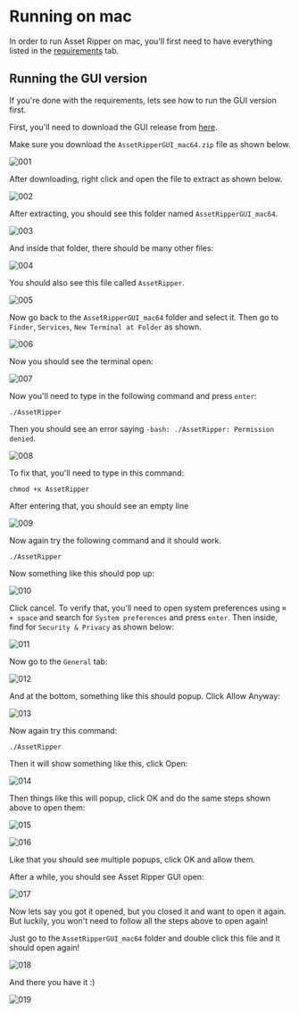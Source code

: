 # Running on mac
In order to run Asset Ripper on mac, you'll first need to have everything listed in the [requirements](https://assetripper.github.io/AssetRipper/articles/Requirements.html) tab.

## Running the GUI version
If you're done with the requirements, lets see how to run the GUI version first.

First, you'll need to download the GUI release from [here](https://github.com/AssetRipper/AssetRipper/releases).

Make sure you download the `AssetRipperGUI_mac64.zip` file as shown below.

![001](images/RunningOnMac/001.png)

After downloading, right click and open the file to extract as shown below.

![002](images/RunningOnMac/002.png)

After extracting, you should see this folder named `AssetRipperGUI_mac64`.

![003](images/RunningOnMac/003.png)

And inside that folder, there should be many other files:

![004](images/RunningOnMac/004.png)

You should also see this file called `AssetRipper`.

![005](images/RunningOnMac/005.png)

Now go back to the `AssetRipperGUI_mac64` folder and select it. Then go to `Finder`, `Services`, `New Terminal at Folder` as shown.

![006](images/RunningOnMac/006.png)

Now you should see the terminal open:

![007](images/RunningOnMac/007.png)

Now you'll need to type in the following command and press `enter`:

```
./AssetRipper
```

Then you should see an error saying `-bash: ./AssetRipper: Permission denied`.

![008](images/RunningOnMac/008.png)

To fix that, you'll need to type in this command:

```
chmod +x AssetRipper
```
After entering that, you should see an empty line

![009](images/RunningOnMac/009.png)

Now again try the following command and it should work.

```
./AssetRipper
```

Now something like this should pop up:

![010](images/RunningOnMac/010.png)

Click cancel. To verify that, you'll need to open system preferences using `⌘ + space` and search for `System preferences` and press `enter`. Then inside, find for `Security & Privacy` as shown below:

![011](images/RunningOnMac/011.png)

Now go to the `General` tab:

![012](images/RunningOnMac/012.png)

And at the bottom, something like this should popup. Click Allow Anyway:

![013](images/RunningOnMac/013.png)

Now again try this command:

```
./AssetRipper
```

Then it will show something like this, click Open:

![014](images/RunningOnMac/014.png)

Then things like this will popup, click OK and do the same steps shown above to open them:

![015](images/RunningOnMac/015.png)

![016](images/RunningOnMac/016.png)

Like that you should see multiple popups, click OK and allow them.

After a while, you should see Asset Ripper GUI open:

![017](images/RunningOnMac/017.png)

Now lets say you got it opened, but you closed it and want to open it again. But luckily, you won't need to follow all the steps above to open again!

Just go to the `AssetRipperGUI_mac64` folder and double click this file and it should open again!

![018](images/RunningOnMac/018.png)

And there you have it :)

![019](images/RunningOnMac/019.png)
